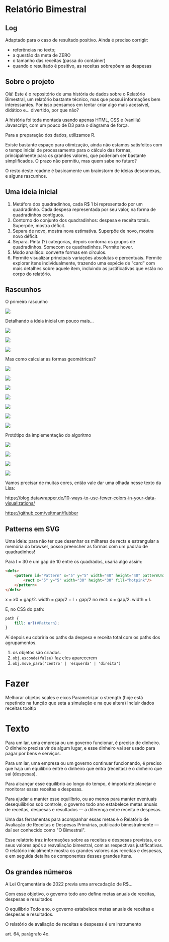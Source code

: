 # Relatório Bimestral

## Log

Adaptado para o caso de resultado positivo. Ainda é preciso corrigir:
- referências no texto;
- a questão da meta de ZERO
- o tamanho das receitas (passa do container)
- quando o resultado é positivo, as receitas sobrepõem as despesas

## Sobre o projeto

Olá! Este é o repositório de uma história de dados sobre o Relatório Bimestral, um relatório bastante técnico, mas que possui informações bem interessantes. Por isso pensamos em tentar criar algo mais acessível, didático e... divertido, por que não?

A história foi toda montada usando apenas HTML, CSS e (vanilla) Javascript, com um pouco de D3 para o diagrama de força.

Para a preparação dos dados, utilizamos R.

Existe bastante espaço para otimização, ainda não estamos satisfeitos com o tempo inicial de processamento para o cálculo das formas, principalmente para os grandes valores, que poderiam ser bastante simplificados. O prazo não permitiu, mas quem sabe no futuro?

O resto deste readme é basicamente um brainstorm de ideias desconexas, e alguns rascunhos.

## Uma ideia inicial

1. Metáfora dos quadradinhos, cada R$ 1 bi representado por um quadradinho. Cada despesa representada por seu valor, na forma de quadradinhos contíguos.
2. Contorno do conjunto dos quadradinhos: despesa e receita totais. Superpõe, mostra déficit.
3. Separa de novo, mostra nova estimativa. Superpõe de novo, mostra novo déficit.
4. Separa. Pinta (?) categorias, depois contorna os grupos de quadradinhos. Somecom os quadradinhos. Permite hover.
5. Modo analítico: converte formas em círculos.
6. Permite visualizar principais variações absolutas e percentuais. Permite explorar itens individualmente, trazendo uma espécie de "card" com mais detalhes sobre aquele item, incluindo as justificativas que estão no corpo do relatório.

## Rascunhos

O primeiro rascunho

![](./inspiration/bimestral-sketch-01.jpeg)

Detalhando a ideia inicial um pouco mais...

![](./inspiration/bimestral-sketch-1_1.jpg)

![](./inspiration/bimestral-sketch-1_2.jpg)

![](./inspiration/bimestral-sketch-1_3.jpg)

Mas como calcular as formas geométricas?

![](./inspiration/projeto-bimestral_1.jpg)

![](./inspiration/projeto-bimestral_2.jpg)

![](./inspiration/projeto-bimestral_3.jpg)

![](./inspiration/projeto-bimestral_4.jpg)

![](./inspiration/projeto-bimestral_5.jpg)

![](./inspiration/projeto-bimestral_6.jpg)

![](./inspiration/projeto-bimestral_7.jpg)

Protótipo da implementação do algoritmo

![](./inspiration/prototipo-1.png)

![](./inspiration/prototipo-2.png)

![](./inspiration/prototipo-3.png)

![](./inspiration/prototipo-4.png)


Vamos precisar de muitas cores, então vale dar uma olhada nesse texto da Lisa:

https://blog.datawrapper.de/10-ways-to-use-fewer-colors-in-your-data-visualizations/

https://github.com/veltman/flubber


## Patterns em SVG

Uma ideia: para não ter que desenhar os milhares de rects e estrangular a memória do browser, posso preencher as formas com um padrão de quadradinhos!

Para l = 30 e um gap de 10 entre os quadrados, usaria algo assim:

```html
<defs>             
    <pattern id="Pattern" x="5" y="5" width="40" height="40" patternUnits="userSpaceOnUse">
        <rect x="5" y="5" width="30" height="30" fill="hotpink"/>
    </pattern>
</defs>
```

x = x0 = gap/2.
width = gap/2 + l + gap/2
no rect:
x = gap/2.
width = l.

E, no CSS do path: 

```css
path {
    fill: url(#Pattern);
}
```

Aí depois eu cobriria os paths da despesa e receita total com os paths dos agrupamentos.

1. os objetos são criados.
2. `obj.esconde(false)` faz eles aparecerem
3. `obj.move_para('centro' | 'esquerda' | 'direita')`

# Fazer

Melhorar objetos scales e eixos
Parametrizar o strength (hoje está repetindo na função que seta a simulação e na que altera)
Incluir dados receitas
tooltip

# Texto

Para um lar, uma empresa ou um governo funcionar, é preciso de dinheiro. O dinheiro precisa vir de algum lugar, e esse dinheiro vai ser usado para pagar por bens e serviços.

Para um lar, uma empresa ou um governo continuar funcionando, é preciso que haja um equilíbrio entre o dinheiro que entra (receitas) e o dinheiro que sai (despesas).

Para alcançar esse equilíbrio ao longo do tempo, é importante planejar e monitorar essas receitas e despesas.

Para ajudar a manter esse equilíbrio, ou ao menos para manter eventuais desequilíbrios sob controle, o governo todo ano estabelece metas anuais de receitas, despesas e resultados &mdash; a diferença entre receita e despesas.

Uma das ferramentas para acompanhar essas metas é o Relatório de Avaliação de Receitas e Despesas Primárias, publicado bimestralmente &mdash; daí ser conhecido como "O Bimestral".

Esse relatório traz informações sobre as receitas e despesas previstas, e o seus valores após a reavaliação bimestral, com as respectivas justificativas. O relatório inicialmente mostra os grandes valores das receitas e despesas, e em seguida detalha os componentes desses grandes itens.

## Os grandes números

A Lei Orçamentária de 2022 previa uma arrecadação de R$... 

Com esse objetivo, o governo todo ano define metas anuais de receitas, despesas e resultados

O equilíbrio
Todo ano, o governo estabelece metas anuais de receitas e despesas e resultados.

O relatório de avaliação de receitas e despesas é um instrumento

art. 64, parágrafo 4o.